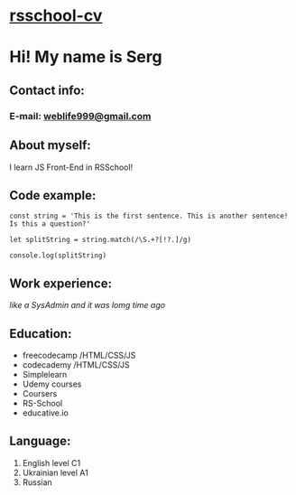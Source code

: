 # [rsschool-cv](https://somik9.github.io/rsschool-cv/)

# Hi! My name is Serg

## Contact info:
### E-mail: weblife999@gmail.com

## About myself:

I learn JS Front-End in RSSchool!

## Code example:

```
const string = 'This is the first sentence. This is another sentence! Is this a question?'

let splitString = string.match(/\S.+?[!?.]/g)

console.log(splitString)
```
## Work experience:
_like a SysAdmin and it was lomg time ago_

## Education:

* freecodecamp /HTML/CSS/JS
* codecademy /HTML/CSS/JS
* Simplelearn
* Udemy courses
* Coursers
* RS-School
* educative.io

## Language:
1. English level C1
2. Ukrainian level A1
3. Russian
